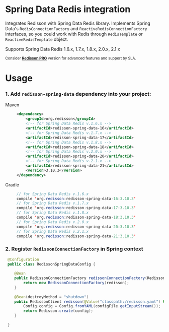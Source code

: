 Spring Data Redis integration
===

Integrates Redisson with Spring Data Redis library. Implements Spring Data's `RedisConnectionFactory` and `ReactiveRedisConnectionFactory` interfaces, so you could work with Redis through `RedisTemplate` or `ReactiveRedisTemplate` object.

Supports Spring Data Redis 1.6.x, 1.7.x, 1.8.x, 2.0.x, 2.1.x

<sub>Consider __[Redisson PRO](https://redisson.pro)__ version for advanced features and support by SLA.</sub>

Usage
===

### 1.  Add `redisson-spring-data` dependency into your project:

Maven

```xml
     <dependency>
         <groupId>org.redisson</groupId>
         <!-- for Spring Data Redis v.1.6.x -->
         <artifactId>redisson-spring-data-16</artifactId>
         <!-- for Spring Data Redis v.1.7.x -->
         <artifactId>redisson-spring-data-17</artifactId>
         <!-- for Spring Data Redis v.1.8.x -->
         <artifactId>redisson-spring-data-18</artifactId>
         <!-- for Spring Data Redis v.2.0.x -->
         <artifactId>redisson-spring-data-20</artifactId>
         <!-- for Spring Data Redis v.2.1.x -->
         <artifactId>redisson-spring-data-21</artifactId>
         <version>3.10.3</version>
     </dependency>
```

Gradle

```java
     // for Spring Data Redis v.1.6.x
     compile 'org.redisson:redisson-spring-data-16:3.10.3'
     // for Spring Data Redis v.1.7.x
     compile 'org.redisson:redisson-spring-data-17:3.10.3'
     // for Spring Data Redis v.1.8.x
     compile 'org.redisson:redisson-spring-data-18:3.10.3'
     // for Spring Data Redis v.2.0.x
     compile 'org.redisson:redisson-spring-data-20:3.10.3'
     // for Spring Data Redis v.2.1.x
     compile 'org.redisson:redisson-spring-data-21:3.10.3'
```  

### 2. Register `RedissonConnectionFactory` in Spring context

```java   
 @Configuration
 public class RedissonSpringDataConfig {
    
    @Bean
    public RedissonConnectionFactory redissonConnectionFactory(RedissonClient redisson) {
        return new RedissonConnectionFactory(redisson);
    }
    
    @Bean(destroyMethod = "shutdown")
    public RedissonClient redisson(@Value("classpath:/redisson.yaml") Resource configFile) throws IOException {
        Config config = Config.fromYAML(configFile.getInputStream());
        return Redisson.create(config);
    }
    
 }
```
